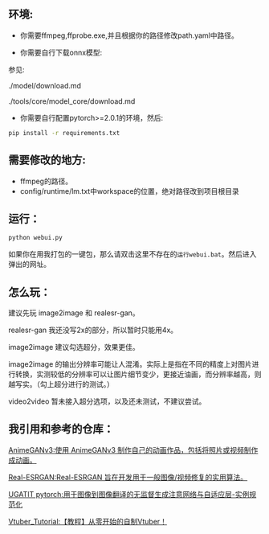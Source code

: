 ## 环境:

* 你需要ffmpeg,ffprobe.exe,并且根据你的路径修改path.yaml中路径。

* 你需要自行下载onnx模型:

参见:

./model/download.md

./tools/core/model_core/download.md

* 你需要自行配置pytorch>=2.0.1的环境，然后:

```cmd
pip install -r requirements.txt
```

## 需要修改的地方:

* ffmpeg的路径。
* config/runtime/lm.txt中workspace的位置，绝对路径改到项目根目录

## 运行：

```cmd
python webui.py
```

如果你在用我打包的一键包，那么请双击这里不存在的`运行webui.bat`。然后进入弹出的网址。

## 怎么玩：

建议先玩 image2image 和 realesr-gan。  

realesr-gan 我还没写2x的部分，所以暂时只能用4x。  

image2image 建议勾选超分，效果更佳。  

image2image 的输出分辨率可能让人混淆。实际上是指在不同的精度上对图片进行转换，实测较低的分辨率可以让图片细节变少，更接近油画，而分辨率越高，则越写实。（勾上超分进行的测试。）

video2video 暂未接入超分选项，以及还未测试，不建议尝试。

## 我引用和参考的仓库：

[AnimeGANv3:使用 AnimeGANv3 制作自己的动画作品，包括将照片或视频制作成动画。](https://github.com/TachibanaYoshino/AnimeGANv3)

[Real-ESRGAN:Real-ESRGAN 旨在开发用于一般图像/视频修复的实用算法。](https://github.com/xinntao/Real-ESRGAN)

[UGATIT pytorch:用于图像到图像翻译的无监督生成注意网络与自适应层-实例规范化](https://github.com/znxlwm/UGATIT-pytorch)

[Vtuber_Tutorial:【教程】从零开始的自制Vtuber！](https://github.com/RimoChan/Vtuber_Tutorial)

